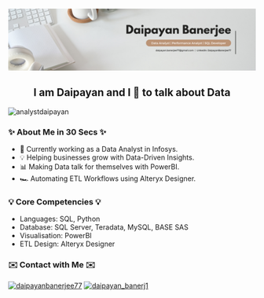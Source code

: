 
 ![Brown and Gray Simple Personal LinkedIn Banner](https://github.com/AnalystDaipayan/AnalystDaipayan/blob/main/Black%20Minimalist%20Corporate%20Professional%20Profile%20LinkedIn%20Banner%20(1).png)


<h2 align="center">I am Daipayan and I 💖 to talk about Data</h2>


<p align="left"> <img src="https://komarev.com/ghpvc/?username=analystdaipayan&label=Profile%20views&color=0e75b6&style=flat" alt="analystdaipayan" /> </p>


### ✨ About Me in 30 Secs ✨

- 💼 Currently working as a Data Analyst in Infosys.
- 💡 Helping businesses grow with Data-Driven Insights.
- 📊 Making Data talk for themselves with PowerBI.
- 🏎️ Automating ETL Workflows using Alteryx Designer.


### 💡 Core Competencies 💡

- Languages: SQL, Python
- Database: SQL Server, Teradata, MySQL, BASE SAS
- Visualisation: PowerBI
- ETL Design: Alteryx Designer

### ✉️ Contact with Me ✉️
<p align="left">
<a href="https://linkedin.com/in/daipayanbanerjee77" target="blank"><img align="center" src="https://raw.githubusercontent.com/rahuldkjain/github-profile-readme-generator/master/src/images/icons/Social/linked-in-alt.svg" alt="daipayanbanerjee77" height="35" width="45" /></a>
<a href="https://www.hackerrank.com/daipayan_banerj1" target="blank"><img align="center" src="https://raw.githubusercontent.com/rahuldkjain/github-profile-readme-generator/master/src/images/icons/Social/hackerrank.svg" alt="daipayan_banerj1" height="35" width="45" /></a>
</p>


